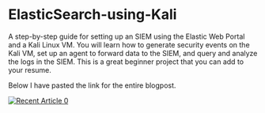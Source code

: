 # ElasticSearch-using-Kali
A step-by-step guide for setting up an SIEM using the Elastic Web Portal and a Kali Linux VM. You will learn how to generate security events on the Kali VM, set up an agent to forward data to the SIEM, and query and analyze the logs in the SIEM. This is a great beginner project that you can add to your resume.

Below I have pasted the link for the entire blogpost.

 <a target="_blank" href="https://github-readme-medium-recent-article.vercel.app/medium/@hamsnoesnothin/0"><img src="https://github-readme-medium-recent-article.vercel.app/medium/@hamsnoesnothin/0" alt="Recent Article 0"> 
